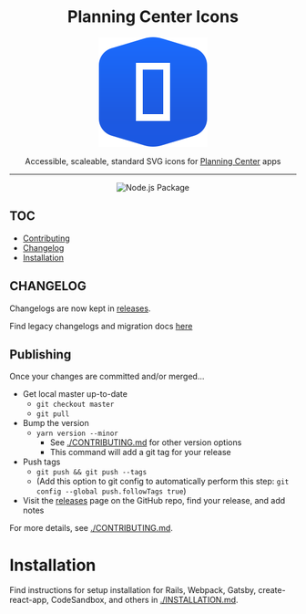 <div align="center">

# Planning Center Icons

![Planning Center Icons logo](./logo.svg)

Accessible, scaleable, standard SVG icons for [Planning Center](https://planning.center) apps

<hr />

![Node.js Package](https://github.com/planningcenter/icons/workflows/Node.js%20Package/badge.svg)

</div>

## TOC

- [Contributing](#contributing)
- [Changelog](#changelog)
- [Installation](#platform-setup-and-usage)

## CHANGELOG

Changelogs are now kept in [releases](https://github.com/planningcenter/icons/releases).

Find legacy changelogs and migration docs [here](./changelog)

## Publishing

Once your changes are committed and/or merged...

- Get local master up-to-date
  - `git checkout master`
  - `git pull`
- Bump the version
  - `yarn version --minor`
    - See [./CONTRIBUTING.md](./CONTRIBUTING.md) for other version options
    - This command will add a git tag for your release
- Push tags
  - `git push && git push --tags`
  - (Add this option to git config to automatically perform this step: `git config --global push.followTags true`)
- Visit the [releases](https://github.com/planningcenter/icons/releases) page on the GitHub repo, find your release, and add notes

For more details, see [./CONTRIBUTING.md](./CONTRIBUTING.md).

# Installation

Find instructions for setup installation for Rails, Webpack, Gatsby, create-react-app, CodeSandbox, and others in [./INSTALLATION.md](./INSTALLATION.md).
